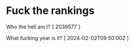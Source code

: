 # Fuck the rankings

Who the hell am I?
{ 2039577 }

What fucking year is it?
[ 2024-02-02T09:50:00Z ]
